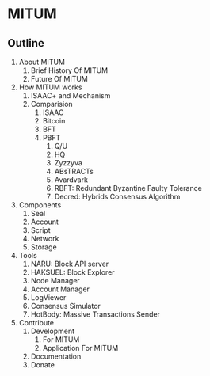 # MITUM

## Outline

1. About MITUM
    1. Brief History Of MITUM
    1. Future Of MITUM
1. How MITUM works
    1. ISAAC+ and Mechanism
    1. Comparision
        1. ISAAC
        1. Bitcoin
        1. BFT
        1. PBFT
            1. Q/U
            1. HQ
            1. Zyzzyva
            1. ABsTRACTs
            1. Avardvark
            1. RBFT: Redundant Byzantine Faulty Tolerance
            1. Decred: Hybrids Consensus Algorithm
1. Components
    1. Seal
    1. Account
    1. Script
    1. Network
    1. Storage
1. Tools
    1. NARU: Block API server
    1. HAKSUEL: Block Explorer
    1. Node Manager
    1. Account Manager
    1. LogViewer
    1. Consensus Simulator
    1. HotBody: Massive Transactions Sender
1. Contribute
    1. Development
        1. For MITUM
        1. Application For MITUM
    1. Documentation
    1. Donate
